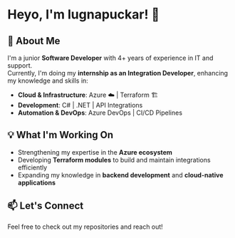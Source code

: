# Heyo, I'm lugnapuckar! 👋  

## 🚀 About Me  
I'm a junior **Software Developer** with 4+ years of experience in IT and support.  
Currently, I'm doing my **internship as an Integration Developer**, enhancing my knowledge and skills in:  

- **Cloud & Infrastructure**: Azure ☁️ | Terraform 🏗️  
- **Development**: C# | .NET | API Integrations  
- **Automation & DevOps**: Azure DevOps | CI/CD Pipelines  

## 💡 What I'm Working On  
- Strengthening my expertise in the **Azure ecosystem**  
- Developing **Terraform modules** to build and maintain integrations efficiently  
- Expanding my knowledge in **backend development** and **cloud-native applications**  

## 📫 Let's Connect  
Feel free to check out my repositories and reach out!

<!--
**LugnaPuckar/LugnaPuckar** is a ✨ _special_ ✨ repository because its `README.md` (this file) appears on your GitHub profile.

Here are some ideas to get you started:

- 🔭 I’m currently working on ...
- 🌱 I’m currently learning ...
- 👯 I’m looking to collaborate on ...
- 🤔 I’m looking for help with ...
- 💬 Ask me about ...
- 📫 How to reach me: ...
- 😄 Pronouns: ...
- ⚡ Fun fact: ...
-->
